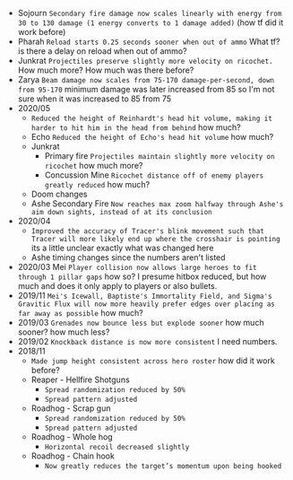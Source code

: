 * Sojourn `Secondary fire damage now scales linearly with energy from 30 to 130 damage (1 energy converts to 1 damage added)` (how tf did it work before)
* Pharah `Reload starts 0.25 seconds sooner when out of ammo` What tf? is there a delay on reload when out of ammo?
* Junkrat `Projectiles preserve slightly more velocity on ricochet.` How much more? How much was there before?
* Zarya `Beam damage now scales from 75-170 damage-per-second, down from 95-170` minimum damage was later increased from 85 so I'm not sure when it was increased to 85 from 75
* 2020/05
    * `Reduced the height of Reinhardt's head hit volume, making it harder to hit him in the head from behind` how much?
    * Echo `Reduced the height of Echo's head hit volume` how much?
    * Junkrat
        * Primary fire `Projectiles maintain slightly more velocity on ricochet` how much more?
        * Concussion Mine `Ricochet distance off of enemy players greatly reduced` how much?
    * Doom changes
    * Ashe Secondary Fire `Now reaches max zoom halfway through Ashe's aim down sights, instead of at its conclusion`
* 2020/04 
    * `Improved the accuracy of Tracer's blink movement such that Tracer will more likely end up where the crosshair is pointing` its a little unclear exactly what was changed here
    * Ashe timing changes since the numbers aren't listed
* 2020/03 Mei `Player collision now allows large heroes to fit through 1 pillar gaps` how so? I presume hitbox reduced, but how much and does it only apply to players or also bullets.
* 2019/11 `Mei's Icewall, Baptiste's Immortality Field, and Sigma's Gravitic Flux will now more heavily prefer edges over placing as far away as possible` how much?
* 2019/03 `Grenades now bounce less but explode sooner` how much sooner? how much less?
* 2019/02 `Knockback distance is now more consistent` I need numbers.
* 2018/11
    * `Made jump height consistent across hero roster` how did it work before?
    * Reaper - Hellfire Shotguns
        * `Spread randomization reduced by 50%`
        * `Spread pattern adjusted`
    * Roadhog - Scrap gun
        * `Spread randomization reduced by 50%`
        * `Spread pattern adjusted`
    * Roadhog - Whole hog
        * `Horizontal recoil decreased slightly`
    * Roadhog - Chain hook
        * `Now greatly reduces the target’s momentum upon being hooked`



